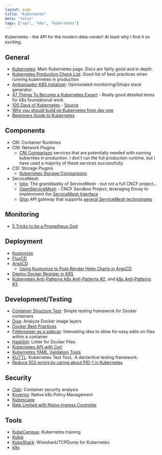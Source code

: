 ```yaml
---
layout: page
title: "Kubernetes"
meta: "false"
tags: ["ops", "k8s", "kubernetes"]
---
```

Kubernetes - the API for the modern data-center!  At least why I find it so exciting.

## General

- [Kubernetes](https://kubernetes.io/): Main Kubernetes page.  Docs are fairly
good and in depth.
- [Kubernetes Production Check List](https://learnk8s.io/production-best-practices/): Good list of best practices when running kubernetes in production
- [Ambassador K8S Initializer](https://app.getambassador.io/initializer/#configurator-argo): Opinionated monitoring/Gitops stack generator.
- [47 Things To Become a Kubernetes Expert](https://ymmt2005.hatenablog.com/entry/k8s-things) - Really good detailed items for k8s foundational work
- [100 Days of Kubernetes](https://100daysofkubernetes.io/) - [Source](https://github.com/100daysofkubernetes/100DaysOfKubernetes)
- [Why you should build on Kubernetes from day one](https://stackoverflow.blog/2021/07/21/why-you-should-build-on-kubernetes-from-day-one/)
- [Beginners Guide to Kubernetes](https://towardsdatascience.com/a-beginner-friendly-introduction-to-kubernetes-540b5d63b3d7)

## Components

- CRI: Container Runtimes
- CNI: Network Plugins
  - [CNI Comparison](https://itnext.io/benchmark-results-of-kubernetes-network-plugins-cni-over-10gbit-s-network-updated-april-2019-4a9886efe9c4)
services that are potentially needed with running kuberntes in production.  I don't run the full
production runtime, but I have used a majority of these services successfully.
- CSI: Storage Plugins
  - [Kubernetes Storage Comparisons](https://medium.com/volterra-io/kubernetes-storage-performance-comparison-v2-2020-updated-1c0b69f0dcf4)
- ServiceMesh
  - [Istio](https://istio.io/): The granddaddy of ServiceMesh - but not a full CNCF project...
  - [OpenServiceMesh](https://openservicemesh.io/) - CNCF Sandbox Project, leveraging Envoy to implemment the [ServiceMesh Interface](https://smi-spec.io/)
  - [Gloo](https://github.com/solo-io/gloo) API gateway that supports [several ServiceMesh technologies](https://docs.solo.io/gloo-edge/latest/guides/integrations/service_mesh/)


## Monitoring

- [5 Tricks to be a Prometheus God](https://coralogix.com/blog/promql-tutorial-5-tricks-to-become-a-prometheus-god/)

## Deployment

- [Kustomize](https://kustomize.io/)
- [FluxCD](https://fluxcd.io/)
- [ArgoCD](https://argoproj.github.io/cd/)
  - [Using Kustomize to Post-Render Helm Charts in ArgoCD](https://dev.to/camptocamp-ops/use-kustomize-to-post-render-helm-charts-in-argocd-2ml6)
- [Deploy Docker Register in K8S](https://medium.com/swlh/deploy-your-private-docker-registry-as-a-pod-in-kubernetes-f6a489bf0180)
- [Kubernetes Anti-Patterns](https://codefresh.io/kubernetes-tutorial/kubernetes-antipatterns-1/),[k8s Anti-Patterns #2](https://codefresh.io/kubernetes-tutorial/kubernetes-antipatterns-2/), and [k8s Anti-Patterns #3](https://codefresh.io/kubernetes-tutorial/kubernetes-antipatterns-3/)

## Development/Testing

- [Container Structure Test](https://github.com/GoogleContainerTools/container-structure-test): Simple testing framework for Docker containers
- [Dive](https://github.com/wagoodman/dive): Analyze Docker image layers
- [Docker Best Practices](https://github.com/hexops/dockerfile)
- [Filebrowser as a sidecar](https://www.reddit.com/r/selfhosted/comments/piziv1/file_browser_container_sidecar_for_kubernetes/): Interesting idea to allow for easy edits on files within a container
- [Hadolint](https://github.com/hadolint/hadolint): Linter for Docker Files
- [Kubernetes API with Curl](https://blog.tilt.dev/2021/03/18/kubernetes-is-so-simple.html)
- [Kubernetes YAML Validation Tools](https://learnk8s.io/validating-kubernetes-yaml)
- [KUTTL](https://github.com/kudobuilder/kuttl): Kubernetes Test TooL.  A declaritive testing framework.
- [Reduce 502 errors by caring about PID-1 in Kubernetes](https://about.gitlab.com/blog/2022/05/17/how-we-removed-all-502-errors-by-caring-about-pid-1-in-kubernetes/)

## Security

- [Clair](https://github.com/coreos/clair): Container security analysis
- [Kyverno](https://kyverno.io/): Native k8s Policy Management
- [Kubescape](https://hub.armosec.io/docs/repository-scanning)
- [Rate Limited with Nginx-Ingress Controller](https://kubernetes.github.io/ingress-nginx/user-guide/nginx-configuration/annotations/#rate-limiting)

## Tools

- [KubeCampus](https://kubecampus.io/): Kubernetes training
- [Kubie](https://github.com/sbstp/kubie)
- [KubeShark](https://github.com/kubeshark/kubeshark): Wireshark/TCPDump for Kubernetes
- [k9s](https://k9scli.io/)
